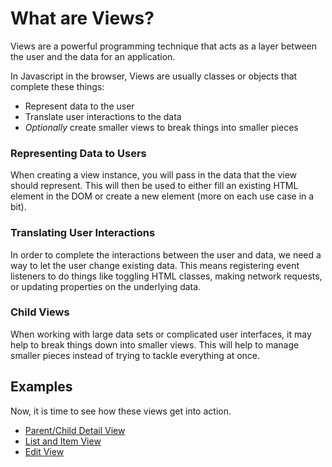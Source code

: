 # What are Views?

Views are a powerful programming technique that acts as a layer between the user and the data for an application.

In Javascript in the browser, Views are usually classes or objects that complete these things:

* Represent data to the user
* Translate user interactions to the data
* *Optionally* create smaller views to break things into smaller pieces

### Representing Data to Users

When creating a view instance, you will pass in the data that the view should represent.
This will then be used to either fill an existing HTML element in the DOM or create a new element (more on each use case in a bit).

### Translating User Interactions

In order to complete the interactions between the user and data, we need a way to let the user change existing data.
This means registering event listeners to do things like toggling HTML classes, making network requests, or updating properties on the underlying data.

### Child Views

When working with large data sets or complicated user interfaces, it may help to break things down into smaller views.
This will help to manage smaller pieces instead of trying to tackle everything at once.

## Examples

Now, it is time to see how these views get into action.

* [Parent/Child Detail View](detail.html)
* [List and Item View](list-item.html)
* [Edit View](edit-view.html)
